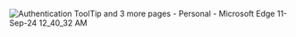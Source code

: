 ![Authentication ToolTip and 3 more pages - Personal - Microsoft​ Edge 11-Sep-24 12_40_32 AM](https://github.com/user-attachments/assets/7b3f4ea4-4aa1-434f-b22e-6f576f61aadf)
